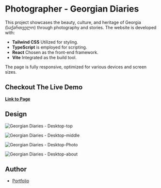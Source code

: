 # Photographer - Georgian Diaries

This project showcases the beauty, culture, and heritage of Georgia (საქართველო) through photography and stories. The website is developed with:

- **Tailwind CSS** Utilized for styling.
- **TypeScript** is employed for scripting.
- **React** Chosen as the front-end framework.
- **Vite** Integrated as the build tool.

The page is fully responsive, optimized for various devices and screen sizes.

## Checkout The Live Demo

**[Link to Page](https://photographer-georgia.netlify.app/)**

## Design

![Georgian Diaries - Desktop-top](https://raw.githubusercontent.com/Peac-h/photographer/main/Screenshot%202024-06-23%20at%2010.32.36%E2%80%AFPM.png)

![Georgian Diaries - Desktop-middle](https://raw.githubusercontent.com/Peac-h/photographer/main/Screenshot%202024-06-23%20at%2010.32.46%E2%80%AFPM.png)

![Georgian Diaries - Desktop-Photo](https://raw.githubusercontent.com/Peac-h/photographer/main/Screenshot%202024-06-23%20at%2010.36.24%E2%80%AFPM.png)

![Georgian Diaries - Desktop-about](https://raw.githubusercontent.com/Peac-h/photographer/main/Screenshot%202024-06-23%20at%2010.32.54%E2%80%AFPM.png)

## Author

- [Portfolio](https://peachfolio.online/)
